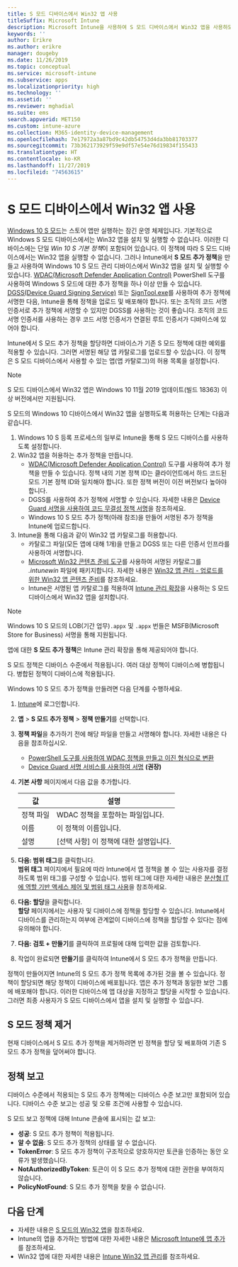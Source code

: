 ```yaml
---
title: S 모드 디바이스에서 Win32 앱 사용
titleSuffix: Microsoft Intune
description: Microsoft Intune을 사용하여 S 모드 디바이스에서 Win32 앱을 사용하도록 설정하는 방법을 알아봅니다.
keywords: ''
author: Erikre
ms.author: erikre
manager: dougeby
ms.date: 11/26/2019
ms.topic: conceptual
ms.service: microsoft-intune
ms.subservice: apps
ms.localizationpriority: high
ms.technology: ''
ms.assetid: ''
ms.reviewer: mghadial
ms.suite: ems
search.appverid: MET150
ms.custom: intune-azure
ms.collection: M365-identity-device-management
ms.openlocfilehash: 7e17972a3a87bd9c42db54753d4da3bb81703377
ms.sourcegitcommit: 73b362173929f59e9df57e54e76d19834f155433
ms.translationtype: HT
ms.contentlocale: ko-KR
ms.lasthandoff: 11/27/2019
ms.locfileid: "74563615"
---
```

# <a name="enable-win32-apps-on-s-mode-devices"></a>S 모드 디바이스에서 Win32 앱 사용

[Windows 10 S 모드](https://docs.microsoft.com/windows/deployment/s-mode)는 스토어 앱만 실행하는 잠긴 운영 체제입니다. 기본적으로 Windows S 모드 디바이스에서는 Win32 앱을 설치 및 실행할 수 없습니다. 이러한 디바이스에는 단일 *Win 10 S 기본 정책*이 포함되어 있습니다. 이 정책에 따라 S 모드 디바이스에서는 Win32 앱을 실행할 수 없습니다. 그러나 Intune에서 **S 모드 추가 정책**을 만들고 사용하여 Windows 10 S 모드 관리 디바이스에서 Win32 앱을 설치 및 실행할 수 있습니다. [WDAC(Microsoft Defender Application Control)](https://docs.microsoft.com/windows/security/threat-protection/windows-defender-application-control/windows-defender-application-control) PowerShell 도구를 사용하여 Windows S 모드에 대한 추가 정책을 하나 이상 만들 수 있습니다. [DGSS(Device Guard Signing Service)](https://go.microsoft.com/fwlink/?linkid=2095629) 또는 [SignTool.exe](https://docs.microsoft.com/windows/security/threat-protection/windows-defender-application-control/signing-policies-with-signtool)를 사용하여 추가 정책에 서명한 다음, Intune을 통해 정책을 업로드 및 배포해야 합니다. 또는 조직의 코드 서명 인증서로 추가 정책에 서명할 수 있지만 DGSS를 사용하는 것이 좋습니다. 조직의 코드 서명 인증서를 사용하는 경우 코드 서명 인증서가 연결된 루트 인증서가 디바이스에 있어야 합니다.

Intune에서 S 모드 추가 정책을 할당하면 디바이스가 기존 S 모드 정책에 대한 예외를 적용할 수 있습니다. 그러면 서명된 해당 앱 카탈로그를 업로드할 수 있습니다. 이 정책은 S 모드 디바이스에서 사용할 수 있는 앱(앱 카탈로그)의 허용 목록을 설정합니다.

> [!NOTE]
> S 모드 디바이스에서 Win32 앱은 Windows 10 11월 2019 업데이트(빌드 18363) 이상 버전에서만 지원됩니다.

<!-- Add WDAC tooling diagram  -->

S 모드의 Windows 10 디바이스에서 Win32 앱을 실행하도록 허용하는 단계는 다음과 같습니다.

1. Windows 10 S 등록 프로세스의 일부로 Intune을 통해 S 모드 디바이스를 사용하도록 설정합니다.
2. Win32 앱을 허용하는 추가 정책을 만듭니다.
   - [WDAC(Microsoft Defender Application Control)](https://docs.microsoft.com/windows/security/threat-protection/windows-defender-application-control/windows-defender-application-control) 도구를 사용하여 추가 정책을 만들 수 있습니다. 정책 내의 기본 정책 ID는 클라이언트에서 하드 코드된 모드 기본 정책 ID와 일치해야 합니다. 또한 정책 버전이 이전 버전보다 높아야 합니다.
   - DGSS를 사용하여 추가 정책에 서명할 수 있습니다. 자세한 내용은 [Device Guard 서명을 사용하여 코드 무결성 정책 서명](https://docs.microsoft.com/microsoft-store/sign-code-integrity-policy-with-device-guard-signing)을 참조하세요.
   - Windows 10 S 모드 추가 정책(아래 참조)을 만들어 서명된 추가 정책을 Intune에 업로드합니다.
3. Intune을 통해 다음과 같이 Win32 앱 카탈로그를 허용합니다.
   - 카탈로그 파일(모든 앱에 대해 1개)을 만들고 DGSS 또는 다른 인증서 인프라를 사용하여 서명합니다.
   - [Microsoft Win32 콘텐츠 준비 도구](https://go.microsoft.com/fwlink/?linkid=2065730)를 사용하여 서명된 카탈로그를 *.intunewin* 파일에 패키지합니다. 자세한 내용은 [Win32 앱 관리 - 업로드를 위한 Win32 앱 콘텐츠 준비](~/apps/apps-win32-app-management.md#prepare-the-win32-app-content-for-upload)를 참조하세요.
   - Intune은 서명된 앱 카탈로그를 적용하여 [Intune 관리 확장](~/apps/intune-management-extension.md)을 사용하는 S 모드 디바이스에서 Win32 앱을 설치합니다.

> [!NOTE]
> Windows 10 S 모드의 LOB(기간 업무)`.appx` 및 `.appx` 번들은 MSFB(Microsoft Store for Business) 서명을 통해 지원됩니다.
>
> 앱에 대한 **S 모드 추가 정책**은 Intune 관리 확장을 통해 제공되어야 합니다.
>
> S 모드 정책은 디바이스 수준에서 적용됩니다. 여러 대상 정책이 디바이스에 병합됩니다. 병합된 정책이 디바이스에 적용됩니다.

Windows 10 S 모드 추가 정책을 만들려면 다음 단계를 수행하세요.

1. [Intune](https://go.microsoft.com/fwlink/?linkid=2090973)에 로그인합니다.
2. **앱** > **S 모드 추가 정책** > **정책 만들기**를 선택합니다.
3. **정책 파일**을 추가하기 전에 해당 파일을 만들고 서명해야 합니다. 자세한 내용은 다음을 참조하십시오.
    - [ PowerShell 도구를 사용하여 WDAC 정책을 만들고 이진 형식으로 변환](https://go.microsoft.com/fwlink/?linkid=2095387)
    - [Device Guard 서명 서비스를 사용하여 서명](https://go.microsoft.com/fwlink/?linkid=2095629) **(권장)**

4. **기본 사항** 페이지에서 다음 값을 추가합니다.

    | 값 | 설명 |
    |--------------|------------------------------------------------|
    | 정책 파일 | WDAC 정책을 포함하는 파일입니다. |
    | 이름 | 이 정책의 이름입니다. |
    | 설명 | [선택 사항] 이 정책에 대한 설명입니다. |

5. **다음: 범위 태그**를 클릭합니다.<br>
   **범위 태그** 페이지에서 필요에 따라 Intune에서 앱 정책을 볼 수 있는 사용자를 결정하도록 범위 태그를 구성할 수 있습니다. 범위 태그에 대한 자세한 내용은 [분산형 IT에 역할 기반 액세스 제어 및 범위 태그 사용](~/fundamentals/scope-tags.md)을 참조하세요.

6. **다음: 할당**을 클릭합니다.<br>
   **할당** 페이지에서는 사용자 및 디바이스에 정책을 할당할 수 있습니다. Intune에서 디바이스를 관리하는지 여부에 관계없이 디바이스에 정책을 할당할 수 있다는 점에 유의해야 합니다.
7. **다음: 검토 + 만들기**를 클릭하여 프로필에 대해 입력한 값을 검토합니다.
8. 작업이 완료되면 **만들기**를 클릭하여 Intune에서 S 모드 추가 정책을 만듭니다. 

정책이 만들어지면 Intune의 S 모드 추가 정책 목록에 추가된 것을 볼 수 있습니다. 정책이 할당되면 해당 정책이 디바이스에 배포됩니다. 앱은 추가 정책과 동일한 보안 그룹에 배포해야 합니다. 이러한 디바이스에 앱 대상을 지정하고 할당을 시작할 수 있습니다. 그러면 최종 사용자가 S 모드 디바이스에서 앱을 설치 및 실행할 수 있습니다.

## <a name="removal-of-s-mode-policy"></a>S 모드 정책 제거

현재 디바이스에서 S 모드 추가 정책을 제거하려면 빈 정책을 할당 및 배포하여 기존 S 모드 추가 정책을 덮어써야 합니다.

## <a name="policy-reporting"></a>정책 보고

디바이스 수준에서 적용되는 S 모드 추가 정책에는 디바이스 수준 보고만 포함되어 있습니다. 디바이스 수준 보고는 성공 및 오류 조건에 사용할 수 있습니다. 

S 모드 보고 정책에 대해 Intune 콘솔에 표시되는 값 보고:
- **성공**: S 모드 추가 정책이 적용됩니다.
- **알 수 없음**: S 모드 추가 정책의 상태를 알 수 없습니다.
- **TokenError**: S 모드 추가 정책이 구조적으로 양호하지만 토큰을 인증하는 동안 오류가 발생했습니다.
- **NotAuthorizedByToken**: 토큰이 이 S 모드 추가 정책에 대한 권한을 부여하지 않습니다.
- **PolicyNotFound**: S 모드 추가 정책을 찾을 수 없습니다.

## <a name="next-steps"></a>다음 단계

- 자세한 내용은 [S 모드의 Win32 앱](https://docs.microsoft.com/windows/security/threat-protection/windows-defender-application-control/lob-win32-apps-on-s)을 참조하세요.
- Intune의 앱을 추가하는 방법에 대한 자세한 내용은 [Microsoft Intune에 앱 추가](apps-add.md)를 참조하세요.
- Win32 앱에 대한 자세한 내용은 [Intune Win32 앱 관리](~/apps/apps-win32-app-management.md)를 참조하세요.
